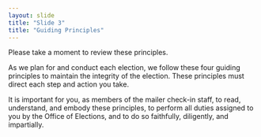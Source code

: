 ```yaml
---
layout: slide
title: "Slide 3"
title: "Guiding Principles"
---
```


Please take a moment to review these principles.

As we plan for and conduct each election, we follow these four guiding principles to maintain the integrity of the election. These principles must direct each step and action you take.

It is important for you, as members of the mailer check-in staff, to read, understand, and embody these principles, to perform all duties assigned to you by the Office of Elections, and to do so faithfully, diligently, and impartially.
